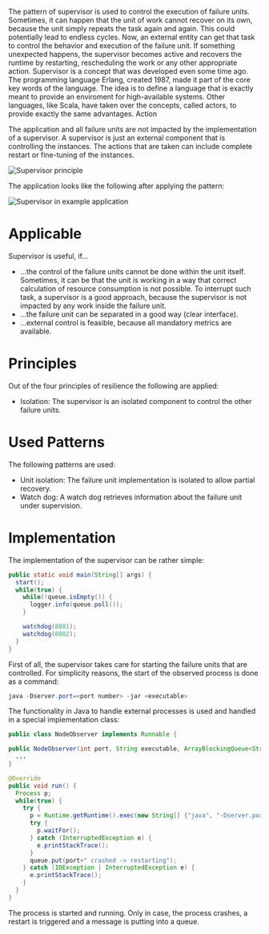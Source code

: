 The pattern of supervisor is used to control the execution of failure units. Sometimes, it can happen that the unit of work cannot recover on its own, because the unit simply repeats the task again and again. This could potentially lead to endless cycles. Now, an external entity can get that task to control the behavior and execution of the failure unit. If something unexpected happens, the supervisor becomes active and recovers the runtime by restarting, rescheduling the work or any other appropriate action.
Supervisor is a concept that was developed even some time ago. The programming language Erlang, created 1987, made it part of the core key words of the language. The idea is to define a language that is exactly meant to provide an enviroment for high-available systems. Other languages, like Scala, have taken over the concepts, called actors, to provide exactly the same advantages.
Action

The application and all failure units are not impacted by the implementation of a supervisor. A supervisor is just an external component that is controlling the instances. The actions that are taken can include complete restart or fine-tuning of the instances.

![Supervisor principle](https://github.wdf.sap.corp/cloud-native-dev/resilience/blob/master/Images/Supervisor.png)

The application looks like the following after applying the pattern:

![Supervisor in example application](https://github.wdf.sap.corp/cloud-native-dev/resilience/blob/master/Images/SupervisorRefApp.png)

# Applicable

Supervisor is useful, if...

- ...the control of the failure units cannot be done within the unit itself. Sometimes, it can be that the unit is working in a way that correct calculation of resource consumption is not possible. To interrupt such task, a supervisor is a good approach, because the supervisor is not impacted by any work inside the failure unit.
- ...the failure unit can be separated in a good way (clear interface).
- ...external control is feasible, because all mandatory metrics are available.

# Principles

Out of the four principles of resilience the following are applied:

- Isolation: The supervisor is an isolated component to control the other failure units.

# Used Patterns

The following patterns are used:

- Unit isolation: The failure unit implementation is isolated to allow partial recovery.
- Watch dog: A watch dog retrieves information about the failure unit under supervision.

# Implementation

The implementation of the supervisor can be rather simple:

```Java
public static void main(String[] args) {
  start();
  while(true) {
    while(!queue.isEmpty()) {
      logger.info(queue.poll());
    }

    watchdog(8081);
    watchdog(8082);
  }
}
```

First of all, the supervisor takes care for starting the failure units that are controlled. For simplicity reasons, the start of the observed process is done as a command:

```Java
java -Dserver.port=<port number> -jar <executable>
```

The functionality in Java to handle external processes is used and handled in a special implementation class:

```Java
public class NodeObserver implements Runnable {

public NodeObserver(int port, String executable, ArrayBlockingQueue<String> queue) {
  ...
}

@Override
public void run() {
  Process p;
  while(true) {
    try {
      p = Runtime.getRuntime().exec(new String[] {"java", "-Dserver.port="+port, "-jar", executable});
      try {
        p.waitFor();
      } catch (InterruptedException e) {
        e.printStackTrace();
      }
      queue.put(port+" crashed -> restarting");
    } catch (IOException | InterruptedException e) {
      e.printStackTrace();
    }
  }
}
```

The process is started and running. Only in case, the process crashes, a restart is triggered and a message is putting into a queue.

